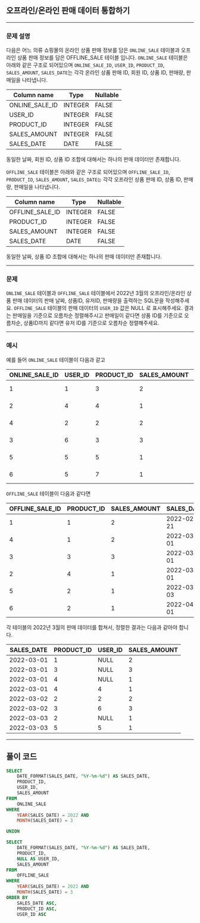 ## 오프라인/온라인 판매 데이터 통합하기

---

### 문제 설명

다음은 어느 의류 쇼핑몰의 온라인 상품 판매 정보를 담은 `ONLINE_SALE` 테이블과 오프라인 상품 판매 정보를 담은 OFFLINE_SALE 테이블 입니다. `ONLINE_SALE` 테이블은 아래와 같은 구조로 되어있으며 `ONLINE_SALE_ID`, `USER_ID`, `PRODUCT_ID`, `SALES_AMOUNT`, `SALES_DATE`는 각각 온라인 상품 판매 ID, 회원 ID, 상품 ID, 판매량, 판매일을 나타냅니다.

| Column name    | Type    | Nullable |
| -------------- | ------- | -------- |
| ONLINE_SALE_ID | INTEGER | FALSE    |
| USER_ID        | INTEGER | FALSE    |
| PRODUCT_ID     | INTEGER | FALSE    |
| SALES_AMOUNT   | INTEGER | FALSE    |
| SALES_DATE     | DATE    | FALSE    |

동일한 날짜, 회원 ID, 상품 ID 조합에 대해서는 하나의 판매 데이터만 존재합니다.

`OFFLINE_SALE` 테이블은 아래와 같은 구조로 되어있으며 `OFFLINE_SALE_ID`, `PRODUCT_ID`, `SALES_AMOUNT`, `SALES_DATE는` 각각 오프라인 상품 판매 ID, 상품 ID, 판매량, 판매일을 나타냅니다.

| Column name     | Type    | Nullable |
| --------------- | ------- | -------- |
| OFFLINE_SALE_ID | INTEGER | FALSE    |
| PRODUCT_ID      | INTEGER | FALSE    |
| SALES_AMOUNT    | INTEGER | FALSE    |
| SALES_DATE      | DATE    | FALSE    |

동일한 날짜, 상품 ID 조합에 대해서는 하나의 판매 데이터만 존재합니다.

---

### 문제

`ONLINE_SALE` 테이블과 `OFFLINE_SALE` 테이블에서 2022년 3월의 오프라인/온라인 상품 판매 데이터의 판매 날짜, 상품ID, 유저ID, 판매량을 출력하는 SQL문을 작성해주세요. `OFFLINE_SALE` 테이블의 판매 데이터의 `USER_ID` 값은 NULL 로 표시해주세요. 결과는 판매일을 기준으로 오름차순 정렬해주시고 판매일이 같다면 상품 ID를 기준으로 오름차순, 상품ID까지 같다면 유저 ID를 기준으로 오름차순 정렬해주세요.

---

### 예시

예를 들어 `ONLINE_SALE` 테이블이 다음과 같고

| ONLINE_SALE_ID | USER_ID | PRODUCT_ID | SALES_AMOUNT | SALES_DATE |
| -------------- | ------- | ---------- | ------------ | ---------- |
| 1              | 1       | 3          | 2            | 2022-02-25 |
| 2              | 4       | 4          | 1            | 2022-03-01 |
| 4              | 2       | 2          | 2            | 2022-03-02 |
| 3              | 6       | 3          | 3            | 2022-03-02 |
| 5              | 5       | 5          | 1            | 2022-03-03 |
| 6              | 5       | 7          | 1            | 2022-04-06 |

`OFFLINE_SALE` 테이블이 다음과 같다면

| OFFLINE_SALE_ID | PRODUCT_ID | SALES_AMOUNT | SALES_DATE |
| --------------- | ---------- | ------------ | ---------- |
| 1               | 1          | 2            | 2022-02-21 |
| 4               | 1          | 2            | 2022-03-01 |
| 3               | 3          | 3            | 2022-03-01 |
| 2               | 4          | 1            | 2022-03-01 |
| 5               | 2          | 1            | 2022-03-03 |
| 6               | 2          | 1            | 2022-04-01 |

각 테이블의 2022년 3월의 판매 데이터를 합쳐서, 정렬한 결과는 다음과 같아야 합니다.

| SALES_DATE | PRODUCT_ID | USER_ID | SALES_AMOUNT |
| ---------- | ---------- | ------- | ------------ |
| 2022-03-01 | 1          | NULL    | 2            |
| 2022-03-01 | 3          | NULL    | 3            |
| 2022-03-01 | 4          | NULL    | 1            |
| 2022-03-01 | 4          | 4       | 1            |
| 2022-03-02 | 2          | 2       | 2            |
| 2022-03-02 | 3          | 6       | 3            |
| 2022-03-03 | 2          | NULL    | 1            |
| 2022-03-03 | 5          | 5       | 1            |

---

## 풀이 코드

```sql
SELECT
    DATE_FORMAT(SALES_DATE, "%Y-%m-%d") AS SALES_DATE,
    PRODUCT_ID,
    USER_ID,
    SALES_AMOUNT
FROM
    ONLINE_SALE
WHERE
    YEAR(SALES_DATE) = 2022 AND
    MONTH(SALES_DATE) = 3

UNION

SELECT
    DATE_FORMAT(SALES_DATE, "%Y-%m-%d") AS SALES_DATE,
    PRODUCT_ID,
    NULL AS USER_ID,
    SALES_AMOUNT
FROM
    OFFLINE_SALE
WHERE
    YEAR(SALES_DATE) = 2022 AND
    MONTH(SALES_DATE) = 3
ORDER BY
    SALES_DATE ASC,
    PRODUCT_ID ASC,
    USER_ID ASC
```
